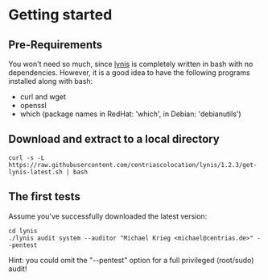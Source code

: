 Getting started
===============

Pre-Requirements
----------------

You won't need so much, since [lynis](https://cisofy.com/lynis/) is completely written in bash with no dependencies. However, it is a good idea to have the following programs installed along with bash:

  - curl and wget
  - openssl
  - which (package names in RedHat: 'which', in Debian: 'debianutils')


Download and extract to a local directory
-----------------------------------------

```
curl -s -L https://raw.githubusercontent.com/centriascolocation/lynis/1.2.3/get-lynis-latest.sh | bash
```

The first tests
---------------

Assume you've successfully downloaded the latest version:

```
cd lynis
./lynis audit system --auditor "Michael Krieg <michael@centrias.de>" --pentest
```

Hint: you could omit the "--pentest" option for a full privileged (root/sudo) audit!

